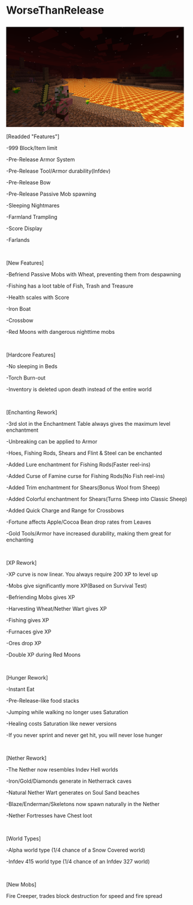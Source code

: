 # WorseThanRelease</p>
<p><img /><img src="https://github.com/Charmareian/WorseThanRelease/blob/main/hell.png?raw=true" alt="" width="480" height="270" /></p>
<p>[Readded "Features"]</p>
<p>-999 Block/Item limit</p>
<p>-Pre-Release Armor System</p>
<p>-Pre-Release Tool/Armor durability(Infdev)</p>
<p>-Pre-Release Bow</p>
<p>-Pre-Release Passive Mob spawning</p>
<p>-Sleeping Nightmares</p>
<p>-Farmland Trampling</p>
<p>-Score Display</p>
<p>-Farlands</p>
<p>&nbsp;</p>
<p>[New Features]</p>
<p>-Befriend Passive Mobs with Wheat, preventing them from despawning</p>
<p>-Fishing has a loot table of Fish, Trash and Treasure</p>
<p>-Health scales with Score</p>
<p>-Iron Boat</p>
<p>-Crossbow</p>
<p>-Red Moons with dangerous nighttime mobs</p>
<p>&nbsp;</p>
<p>[Hardcore Features]</p>
<p>-No sleeping in Beds</p>
<p>-Torch Burn-out</p>
<p>-Inventory is deleted upon death instead of the entire world</p>
<p>&nbsp;</p>
<p>[Enchanting Rework]</p>
<p>-3rd slot in the Enchantment Table always gives the maximum level enchantment</p>
<p>-Unbreaking can be applied to Armor</p>
<p>-Hoes, Fishing Rods, Shears and Flint &amp; Steel can be enchanted</p>
<p>-Added Lure enchantment for Fishing Rods(Faster reel-ins)</p>
<p>-Added Curse of Famine curse for Fishing Rods(No Fish reel-ins)</p>
<p>-Added Trim enchantment for Shears(Bonus Wool from Sheep)</p>
<p>-Added Colorful enchantment for Shears(Turns Sheep into Classic Sheep)</p>
<p>-Added Quick Charge and Range for Crossbows</p>
<p>-Fortune affects Apple/Cocoa Bean drop rates from Leaves</p>
<p>-Gold Tools/Armor have increased durability, making them great for enchanting</p>
<p>&nbsp;</p>
<p>[XP Rework]</p>
<p>-XP curve is now linear. You always require 200 XP to level up</p>
<p>-Mobs give significantly more XP(Based on Survival Test)</p>
<p>-Befriending Mobs gives XP</p>
<p>-Harvesting Wheat/Nether Wart gives XP</p>
<p>-Fishing gives XP</p>
<p>-Furnaces give XP</p>
<p>-Ores drop XP</p>
<p>-Double XP during Red Moons</p>
<p>&nbsp;</p>
<p>[Hunger Rework]</p>
<p>-Instant Eat</p>
<p>-Pre-Release-like food stacks</p>
<p>-Jumping while walking no longer uses Saturation</p>
<p>-Healing costs Saturation like newer versions</p>
<p>-If you never sprint and never get hit, you will never lose hunger</p>
<p>&nbsp;</p>
<p>[Nether Rework]</p>
<p>-The Nether now resembles Indev Hell worlds</p>
<p>-Iron/Gold/Diamonds generate in Netherrack caves</p>
<p>-Natural Nether Wart generates on Soul Sand beaches</p>
<p>-Blaze/Enderman/Skeletons now spawn naturally in the Nether</p>
<p>-Nether Fortresses have Chest loot</p>
<p>&nbsp;</p>
<p>[World Types]</p>
<p>-Alpha world type (1/4 chance of a Snow Covered world)</p>
<p>-Infdev 415 world type (1/4 chance of an Infdev 327 world)</p>
<p>&nbsp;</p>
<p>[New Mobs]</p>
<p>Fire Creeper, trades block destruction for speed and fire spread</p>
